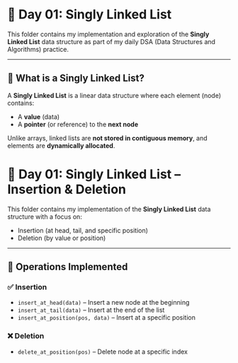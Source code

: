 # 📘 Day 01: Singly Linked List

This folder contains my implementation and exploration of the **Singly Linked List** data structure as part of my daily DSA (Data Structures and Algorithms) practice.

---

## 📌 What is a Singly Linked List?

A **Singly Linked List** is a linear data structure where each element (node) contains:

- A **value** (data)
- A **pointer** (or reference) to the **next node**

Unlike arrays, linked lists are **not stored in contiguous memory**, and elements are **dynamically allocated**.

# 📘 Day 01: Singly Linked List – Insertion & Deletion

This folder contains my implementation of the **Singly Linked List** data structure with a focus on:

- Insertion (at head, tail, and specific position)
- Deletion (by value or position)

---

## 🔧 Operations Implemented

### ✅ Insertion

- `insert_at_head(data)` – Insert a new node at the beginning
- `insert_at_tail(data)` – Insert at the end of the list
- `insert_at_position(pos, data)` – Insert at a specific position

### ❌ Deletion

- `delete_at_position(pos)` – Delete node at a specific index
